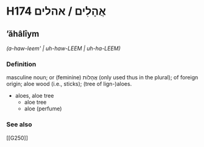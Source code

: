 # H174 אֲהָלִים / אהלים

## ʼăhâlîym

_(a-haw-leem' | uh-haw-LEEM | uh-ha-LEEM)_

### Definition

masculine noun; or (feminine) אֲהָלוֹת (only used thus in the plural); of foreign origin; aloe wood (i.e., sticks); (tree of lign-)aloes.

- aloes, aloe tree
    - aloe tree
    - aloe (perfume)
### See also

[[G250]]

